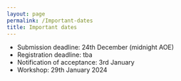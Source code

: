 ```yaml
---
layout: page
permalink: /Important-dates
title: Important dates
---
```



* Submission deadline: 24th December (midnight AOE)
* Registration deadline: tba
* Notification of acceptance: 3rd January
* Workshop: 29th January 2024
